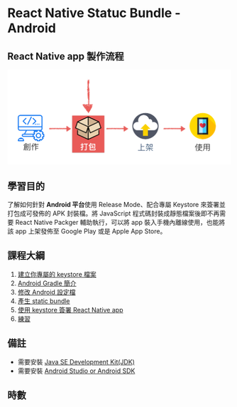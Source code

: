 # React Native Statuc Bundle - Android

## React Native app 製作流程

![](../img/rn-bundle.intro.png)

## 學習目的

了解如何針對 **Android 平台**使用 Release Mode、配合專屬 Keystore 來簽署並打包成可發佈的 APK 封裝檔。將 JavaScript 程式碼封裝成靜態檔案後即不再需要 React Native Packger 輔助執行，可以將 app 裝入手機內離線使用，也能將該 app 上架發佈至 Google Play 或是 Apple App Store。

## 課程大綱

1. [建立你專屬的 keystore 檔案](./1.keystore.md)
2. [Android Gradle 簡介](./2.androidgradle.md)
3. [修改 Android 設定檔](./3.update-gradle.md)
4. [產生 static bundle](./4.static-bundle.md)
5. [使用 keystore 簽署 React Native app](./5.build-signing-apk.md)
6. [練習](./6.practice.md)

## 備註

- 需要安裝 [Java SE Development Kit(JDK)](http://www.oracle.com/technetwork/java/javase/downloads/jdk8-downloads-2133151.html)
- 需要安裝 [Android Studio or Android SDK](https://developer.android.com/studio/index.html)

## 時數
